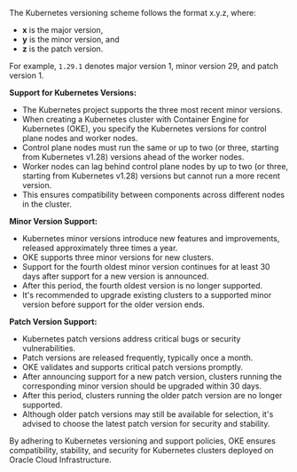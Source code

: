 The Kubernetes versioning scheme follows the format x.y.z, where:
- **x** is the major version,
- **y** is the minor version, and
- **z** is the patch version.

For example, `1.29.1` denotes major version 1, minor version 29, and patch version 1.

**Support for Kubernetes Versions:**
- The Kubernetes project supports the three most recent minor versions.
- When creating a Kubernetes cluster with Container Engine for Kubernetes (OKE), you specify the Kubernetes versions for control plane nodes and worker nodes.
- Control plane nodes must run the same or up to two (or three, starting from Kubernetes v1.28) versions ahead of the worker nodes.
- Worker nodes can lag behind control plane nodes by up to two (or three, starting from Kubernetes v1.28) versions but cannot run a more recent version.
- This ensures compatibility between components across different nodes in the cluster.

**Minor Version Support:**
- Kubernetes minor versions introduce new features and improvements, released approximately three times a year.
- OKE supports three minor versions for new clusters.
- Support for the fourth oldest minor version continues for at least 30 days after support for a new version is announced.
- After this period, the fourth oldest version is no longer supported.
- It's recommended to upgrade existing clusters to a supported minor version before support for the older version ends.

**Patch Version Support:**
- Kubernetes patch versions address critical bugs or security vulnerabilities.
- Patch versions are released frequently, typically once a month.
- OKE validates and supports critical patch versions promptly.
- After announcing support for a new patch version, clusters running the corresponding minor version should be upgraded within 30 days.
- After this period, clusters running the older patch version are no longer supported.
- Although older patch versions may still be available for selection, it's advised to choose the latest patch version for security and stability.

By adhering to Kubernetes versioning and support policies, OKE ensures compatibility, stability, and security for Kubernetes clusters deployed on Oracle Cloud Infrastructure.
